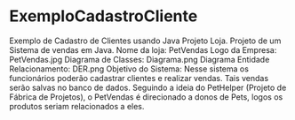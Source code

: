# ExemploCadastroCliente
Exemplo de Cadastro de Clientes usando Java
Projeto Loja.
Projeto de um Sistema de vendas em Java.
Nome da loja: PetVendas
Logo da Empresa: PetVendas.jpg
Diagrama de Classes: Diagrama.png
Diagrama Entidade Relacionamento: DER.png
Objetivo do Sistema: Nesse sistema os funcionários poderão cadastrar clientes e realizar vendas. Tais vendas serão salvas no banco de dados.
Seguindo a ideia do PetHelper (Projeto de Fábrica de Projetos), o PetVendas é direcionado a donos de Pets, logos os produtos seriam relacionados a eles.
